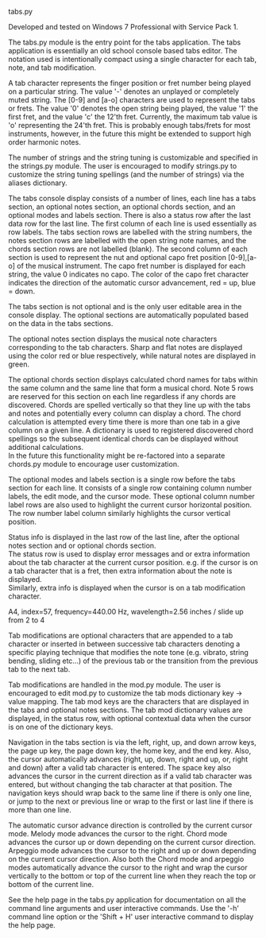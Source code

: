 tabs.py

Developed and tested on Windows 7 Professional with Service Pack 1. 

The tabs.py module is the entry point for the tabs application.  The tabs application is essentially an old school console 
based tabs editor.  The notation used is intentionally compact using a single character for each tab, note, and tab 
modification.  

A tab character represents the finger position or fret number being played on a particular string.  The value '-' denotes an 
unplayed or completely muted string.  The [0-9] and [a-o] characters are used to represent the tabs or frets.  The value '0' 
denotes the open string being played, the value '1' the first fret, and the value 'c' the 12'th fret.  Currently, the maximum 
tab value is 'o' representing the 24'th fret.  This is probably enough tabs/frets for most instruments, however, in the future 
this might be extended to support high order harmonic notes.

The number of strings and the string tuning is customizable and specified in the strings.py module.  The user is encouraged to 
modify strings.py to customize the string tuning spellings (and the number of strings) via the aliases dictionary.

The tabs console display consists of a number of lines, each line has a tabs section, an optional notes section, an optional 
chords section, and an optional modes and labels section.  There is also a status row after the last data row for the last 
line.  The first column of each line is used essentially as row labels.  The tabs section rows are labelled with the string 
numbers, the notes section rows are labelled with the open string note names, and the chords section rows are not labelled 
(blank).  The second column of each section is used to represent the nut and optional capo fret position [0-9],[a-o] of the 
musical instrument.  The capo fret number is displayed for each string, the value 0 indicates no capo.  The color of the capo 
fret character indicates the direction of the automatic cursor advancement, red = up, blue = down.

The tabs section is not optional and is the only user editable area in the console display.  The optional sections are 
automatically populated based on the data in the tabs sections.  

The optional notes section displays the musical note characters corresponding to the tab characters.  Sharp and flat notes are 
displayed using the color red or blue respectively, while natural notes are displayed in green.

The optional chords section displays calculated chord names for tabs within the same column and the same line that form a 
musical chord.  Note 5 rows are reserved for this section on each line regardless if any chords are discovered.  Chords are 
spelled vertically so that they line up with the tabs and notes and potentially every column can display a chord.  The chord 
calculation is attempted every time there is more than one tab in a give column on a given line.  A dictionary is used to 
registered discovered chord spellings so the subsequent identical chords can be displayed without additional calculations.  
In the future this functionality might be re-factored into a separate chords.py module to encourage user customization.

The optional modes and labels section is a single row before the tabs section for each line.  It consists of a single row 
containing column number labels, the edit mode, and the cursor mode.  These optional column number label rows are also used 
to highlight the current cursor horizontal position.  The row number label column similarly highlights the cursor vertical 
position.

Status info is displayed in the last row of the last line, after the optional notes section and or optional chords section.  
The status row is used to display error messages and or extra information about the tab character at the current cursor 
position.  e.g. if the cursor is on a tab character that is a fret, then extra information about the note is displayed.  
Similarly, extra info is displayed when the cursor is on a tab modification character.  

A4, index=57, frequency=440.00 Hz, wavelength=2.56 inches
/ slide up from 2 to 4

Tab modifications are optional characters that are appended to a tab character or inserted in between successive tab 
characters denoting a specific playing technique that modifies the note tone (e.g. vibrato, string bending, sliding etc...) 
of the previous tab or the transition from the previous tab to the next tab.

Tab modifications are handled in the mod.py module.  The user is encouraged to edit mod.py to customize the tab mods 
dictionary key -> value mapping.  The tab mod keys are the characters that are displayed in the tabs and optional notes 
sections.  The tab mod dictionary values are displayed, in the status row, with optional contextual data when the cursor 
is on one of the dictionary keys.

Navigation in the tabs section is via the left, right, up, and down arrow keys, the page up key, the page down key, the home 
key, and the end key.  Also, the cursor automatically advances (right, up, down, right and up, or, right and down) after a 
valid tab character is entered.  The space key also advances the cursor in the current direction as if a valid tab character 
was entered, but without changing the tab character at that position.  The navigation keys should wrap back to the same line 
if there is only one line, or jump to the next or previous line or wrap to the first or last line if there is more than one 
line.

The automatic cursor advance direction is controlled by the current cursor mode.  Melody mode advances the cursor to the 
right.  Chord mode advances the cursor up or down depending on the current cursor direction.  Arpeggio mode advances the 
cursor to the right and up or down depending on the current cursor direction.  Also both the Chord mode and arpeggio modes 
automatically advance the cursor to the right and wrap the cursor vertically to the bottom or top of the current line when 
they reach the top or bottom of the current line.

See the help page in the tabs.py application for documentation on all the command line arguments and user interactive 
commands.  Use the '-h' command line option or the 'Shift + H' user interactive command to display the help page.
